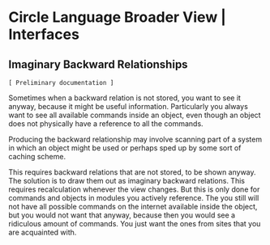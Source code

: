 ﻿Circle Language Broader View | Interfaces
=============================================

Imaginary Backward Relationships
--------------------------------

`[ Preliminary documentation ]`

Sometimes when a backward relation is not stored, you want to see it anyway, because it might be useful information. Particularly you always want to see all available commands inside an object, even though an object does not physically have a reference to all the commands.

Producing the backward relationship may involve scanning part of a system in which an object might be used or perhaps sped up by some sort of caching scheme.

This requires backward relations that are not stored, to be shown anyway. The solution is to draw them out as imaginary backward relations. This requires recalculation whenever the view changes. But this is only done for commands and objects in modules you actively reference. The you still will not have all possible commands on the internet available inside the object, but you would not want that anyway, because then you would see a ridiculous amount of commands. You just want the ones from sites that you are acquainted with.